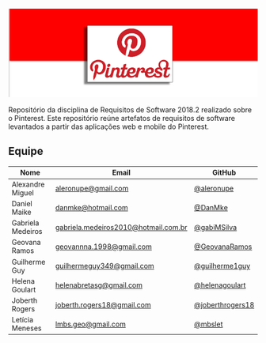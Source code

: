 
 ![Screenshot](img/pinterest.png)

Repositório da disciplina de Requisitos de Software 2018.2 realizado sobre o Pinterest. Este repositório reúne artefatos de requisitos de software levantados a partir das aplicações web e mobile do Pinterest.


 ## Equipe

 | Nome | Email | GitHub|
 |--|--|--|
 | Alexandre Miguel | aleronupe@gmail.com | [@aleronupe](https://github.com/aleronupe) |
 | Daniel Maike | danmke@hotmail.com | [@DanMke](https://github.com/DanMke) |
 | Gabriela Medeiros | gabriela.medeiros2010@hotmail.com.br | [@gabiMSilva](https://github.com/gabiMSilva) |
 | Geovana Ramos | geovannna.1998@gmail.com | [@GeovanaRamos](https://github.com/GeovanaRamos) |
 | Guilherme Guy | guilhermeguy349@gmail.com| [@guilherme1guy](https://github.com/guilherme1guy) |
 | Helena Goulart| helenabretasg@gmail.com | [@helenagoulart](https://github.com/helenagoulart)|
 | Joberth Rogers | joberth.rogers18@gmail.com | [@joberthrogers18](https://github.com/joberthrogers18) |
 | Letícia Meneses| lmbs.geo@gmail.com | [@mbslet](https://github.com/mbslet)|
